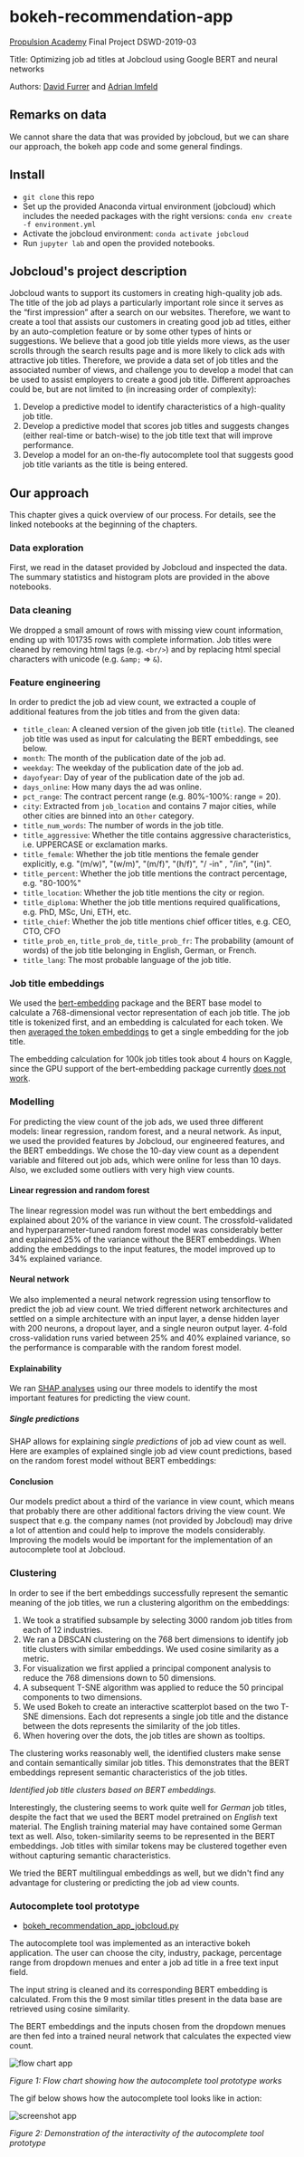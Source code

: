 # bokeh-recommendation-app

[Propulsion Academy](https://propulsion.academy/) Final Project DSWD-2019-03

Title: Optimizing job ad titles at Jobcloud using Google BERT and neural networks

Authors: [David Furrer](https://github.com/davidfurrer) and [Adrian Imfeld](https://github.com/aimfeld)

## Remarks on data

We cannot share the data that was provided by jobcloud, but we can share our approach, the bokeh app code and some general findings.

## Install

- `git clone` this repo
- Set up the provided Anaconda virtual environment (jobcloud) which includes the needed packages with the right versions: `conda env create -f environment.yml`
- Activate the jobcloud environment: `conda activate jobcloud`
- Run `jupyter lab` and open the provided notebooks.

## Jobcloud's project description

Jobcloud wants to support its customers in creating high-quality job ads. The title of the job ad plays a particularly important role since it serves as the “first impression” after a search on our websites. Therefore, we want to create a tool that assists our customers in creating good job ad titles, either by an auto-completion feature or by some other types of hints or suggestions. We believe that a good job title yields more views, as the user scrolls through the search results page and is more likely to click ads with attractive job titles. Therefore, we provide a data set of job titles and the associated number of views, and challenge you to develop a model that can be used to assist employers to create a good job title. Different approaches could be, but are not limited to (in increasing order of complexity):

1. Develop a predictive model to identify characteristics of a high-quality job title.
2. Develop a predictive model that scores job titles and suggests changes (either real-time
or batch-wise) to the job title text that will improve performance.
3. Develop a model for an on-the-fly autocomplete tool that suggests good job title variants
as the title is being entered.


## Our approach

This chapter gives a quick overview of our process. For details, see the linked notebooks at the beginning of the chapters.

### Data exploration

First, we read in the dataset provided by Jobcloud and inspected the data. The summary statistics and histogram plots are provided in the above notebooks.

### Data cleaning

We dropped a small amount of rows with missing view count information, ending up with 101735 rows with complete information. Job titles were cleaned by removing html tags (e.g. `<br/>`) and by replacing html special characters with unicode (e.g. `&amp;` => `&`).

### Feature engineering


In order to predict the job ad view count, we extracted a couple of additional features from the job titles and from the given data:

- `title_clean`: A cleaned version of the given job title (`title`). The cleaned job title was used as input for calculating the BERT embeddings, see below.
- `month`: The month of the publication date of the job ad.
- `weekday`: The weekday of the publication date of the job ad.
- `dayofyear`: Day of year of the publication date of the job ad.
- `days_online`: How many days the ad was online.
- `pct_range`: The contract percent range (e.g. 80%-100%: range = 20). 
- `city`: Extracted from `job_location` and contains 7 major cities, while other cities are binned into an `Other` category.
- `title_num_words`: The number of words in the job title.
- `title_aggressive`: Whether the title contains aggressive characteristics, i.e. UPPERCASE or exclamation marks.
- `title_female`: Whether the job title mentions the female gender explicitly, e.g. "(m/w)", "(w/m)", "(m/f)", "(h/f)", "/ -in" , "/in", "(in)".
- `title_percent`: Whether the job title mentions the contract percentage, e.g. "80-100%"
- `title_location`: Whether the job title mentions the city or region.
- `title_diploma`: Whether the job title mentions required qualifications, e.g. PhD, MSc, Uni, ETH, etc.
- `title_chief`: Whether the job title mentions chief officer titles, e.g. CEO, CTO, CFO
- `title_prob_en`, `title_prob_de`, `title_prob_fr`: The probability (amount of words) of the job title belonging in English, German, or French.
- `title_lang`: The most probable language of the job title.

### Job title embeddings

We used the [bert-embedding](https://github.com/imgarylai/bert-embedding) package and the BERT base model to calculate a 768-dimensional vector representation of each job title. The job title is tokenized first, and an embedding is calculated for each token. We then [averaged the token embeddings](https://www.researchgate.net/post/What_is_the_best_way_to_measure_text_similarities_based_on_word2vec_word_embeddings) to get a single embedding for the job title.

The embedding calculation for 100k job titles took about 4 hours on Kaggle, since the GPU support of the bert-embedding package currently [does not work](https://github.com/imgarylai/bert-embedding/issues/11).

### Modelling

For predicting the view count of the job ads, we used three different models: linear regression, random forest, and a neural network. As input, we used the provided features by Jobcloud, our engineered features, and the BERT embeddings. We chose the 10-day view count as a dependent variable and filtered out job ads, which were online for less than 10 days. Also, we excluded some outliers with very high view counts.

#### Linear regression and random forest

The linear regression model was run without the bert embeddings and explained about 20% of the variance in view count. The crossfold-validated and hyperparameter-tuned random forest model was considerably better and explained 25% of the variance without the BERT embeddings. When adding the embeddings to the input features, the model improved up to 34% explained variance.

#### Neural network


We also implemented a neural network regression using tensorflow to predict the job ad view count. We tried different network architectures and settled on a simple architecture with an input layer, a dense hidden layer with 200 neurons, a dropout layer, and a single neuron output layer. 4-fold cross-validation runs varied between 25% and 40% explained variance, so the performance is comparable with the random forest model.

#### Explainability

We ran [SHAP analyses](https://towardsdatascience.com/explainable-artificial-intelligence-part-3-hands-on-machine-learning-model-interpretation-e8ebe5afc608) using our three models to identify the most important features for predicting the view count.


##### Single predictions

SHAP allows for explaining *single predictions* of job ad view count as well. Here are examples of explained single job ad view count predictions, based on the random forest model without BERT embeddings:


#### Conclusion

Our models predict about a third of the variance in view count, which means that probably there are other additional factors driving the view count. We suspect that e.g. the company names (not provided by Jobcloud) may drive a lot of attention and could help to improve the models considerably. Improving the models would be important for the implementation of an autocomplete tool at Jobcloud.


### Clustering


In order to see if the bert embeddings successfully represent the semantic meaning of the job titles, we run a clustering algorithm on the embeddings: 

1. We took a stratified subsample by selecting 3000 random job titles from each of 12 industries.
2. We ran a DBSCAN clustering on the 768 bert dimensions to identify job title clusters with similar embeddings. We used cosine similarity as a metric.
3. For visualization we first applied a principal component analysis to reduce the 768 dimensions down to 50 dimensions. 
4. A subsequent T-SNE algorithm was applied to reduce the 50 principal components to two dimensions.
5. We used Bokeh to create an interactive scatterplot based on the two T-SNE dimensions. Each dot represents a single job title and the distance between the dots represents the similarity of the job titles.
6. When hovering over the dots, the job titles are shown as tooltips.

The clustering works reasonably well, the identified clusters make sense and contain semantically similar job titles. This demonstrates that the BERT embeddings represent semantic characteristics of the job titles. 


*Identified job title clusters based on BERT embeddings.*

Interestingly, the clustering seems to work quite well for *German* job titles, despite the fact that we used the BERT model pretrained on *English* text material. The English training material may have contained some German text as well. Also, token-similarity seems to be represented in the BERT embeddings. Job titles with similar tokens may be clustered together even without capturing semantic characteristics.

We tried the BERT multilingual embeddings as well, but we didn't find any advantage for clustering or predicting the job ad view counts.


### Autocomplete tool prototype

- [bokeh_recommendation_app_jobcloud.py](src/bokeh_recommendation_app_jobcloud.py)

The autocomplete tool was implemented as an interactive bokeh application. The user can choose the city, industry, package, percentage range from dropdown menues and enter a job ad title in a free text input field. 

The input string is cleaned and its corresponding BERT embedding is calculated. From this the 9 most similar titles present in the data base are retrieved using cosine similarity.

The BERT embeddings and the inputs chosen from the dropdown menues are then fed into a trained neural network that calculates the expected view count. 

![flow chart app](img/flow_chart_app.png)

*Figure 1: Flow chart showing how the autocomplete tool prototype works*

The gif below shows how the autocomplete tool looks like in action:

![screenshot app](img/app_gif.gif)

*Figure 2: Demonstration of the interactivity of the autocomplete tool prototype*